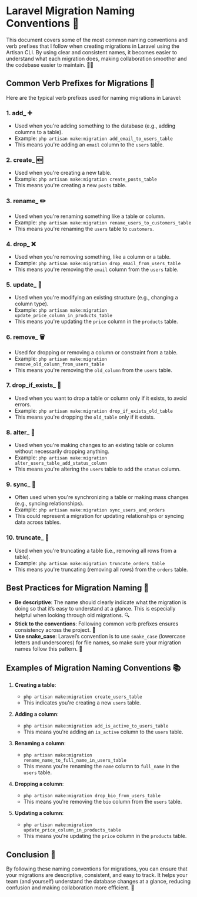 # Laravel Migration Naming Conventions 🚀

This document covers some of the most common naming conventions and verb prefixes that I follow when creating migrations in Laravel using the Artisan CLI. By using clear and consistent names, it becomes easier to understand what each migration does, making collaboration smoother and the codebase easier to maintain. 🧑‍💻

## Common Verb Prefixes for Migrations 🔑

Here are the typical verb prefixes used for naming migrations in Laravel:

### 1. **add_** ➕
- Used when you're adding something to the database (e.g., adding columns to a table).
- Example: `php artisan make:migration add_email_to_users_table`
- This means you're adding an `email` column to the `users` table.

### 2. **create_** 🆕
- Used when you're creating a new table.
- Example: `php artisan make:migration create_posts_table`
- This means you're creating a new `posts` table.

### 3. **rename_** ✏️
- Used when you're renaming something like a table or column.
- Example: `php artisan make:migration rename_users_to_customers_table`
- This means you're renaming the `users` table to `customers`.

### 4. **drop_** ❌
- Used when you're removing something, like a column or a table.
- Example: `php artisan make:migration drop_email_from_users_table`
- This means you're removing the `email` column from the `users` table.

### 5. **update_** 🔄
- Used when you're modifying an existing structure (e.g., changing a column type).
- Example: `php artisan make:migration update_price_column_in_products_table`
- This means you're updating the `price` column in the `products` table.

### 6. **remove_** 🗑️
- Used for dropping or removing a column or constraint from a table.
- Example: `php artisan make:migration remove_old_column_from_users_table`
- This means you're removing the `old_column` from the `users` table.

### 7. **drop_if_exists_** 🛑
- Used when you want to drop a table or column only if it exists, to avoid errors.
- Example: `php artisan make:migration drop_if_exists_old_table`
- This means you're dropping the `old_table` only if it exists.

### 8. **alter_** 🔧
- Used when you're making changes to an existing table or column without necessarily dropping anything.
- Example: `php artisan make:migration alter_users_table_add_status_column`
- This means you're altering the `users` table to add the `status` column.

### 9. **sync_** 🔗
- Often used when you're synchronizing a table or making mass changes (e.g., syncing relationships).
- Example: `php artisan make:migration sync_users_and_orders`
- This could represent a migration for updating relationships or syncing data across tables.

### 10. **truncate_** 🧹
- Used when you're truncating a table (i.e., removing all rows from a table).
- Example: `php artisan make:migration truncate_orders_table`
- This means you're truncating (removing all rows) from the `orders` table.

## Best Practices for Migration Naming 📝

- **Be descriptive**: The name should clearly indicate what the migration is doing so that it’s easy to understand at a glance. This is especially helpful when looking through old migrations. 🔍
- **Stick to the conventions**: Following common verb prefixes ensures consistency across the project. 📏
- **Use snake_case**: Laravel’s convention is to use `snake_case` (lowercase letters and underscores) for file names, so make sure your migration names follow this pattern. 🐍

## Examples of Migration Naming Conventions 📚

1. **Creating a table**:
   - `php artisan make:migration create_users_table`
   - This indicates you're creating a new `users` table.

2. **Adding a column**:
   - `php artisan make:migration add_is_active_to_users_table`
   - This means you're adding an `is_active` column to the `users` table.

3. **Renaming a column**:
   - `php artisan make:migration rename_name_to_full_name_in_users_table`
   - This means you're renaming the `name` column to `full_name` in the `users` table.

4. **Dropping a column**:
   - `php artisan make:migration drop_bio_from_users_table`
   - This means you're removing the `bio` column from the `users` table.

5. **Updating a column**:
   - `php artisan make:migration update_price_column_in_products_table`
   - This means you're updating the `price` column in the `products` table.

## Conclusion 🎉

By following these naming conventions for migrations, you can ensure that your migrations are descriptive, consistent, and easy to track. It helps your team (and yourself) understand the database changes at a glance, reducing confusion and making collaboration more efficient. 👏
